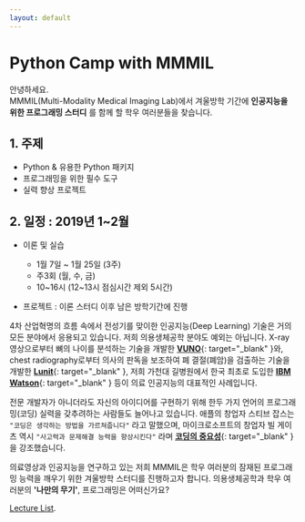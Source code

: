```yaml
---
layout: default
---
```


# Python Camp with MMMIL

안녕하세요.  
MMMIL(Multi-Modality Medical Imaging Lab)에서 겨울방학 기간에 **인공지능을 위한 프로그래밍 스터디** 를 함께 할 학우 여러분들을 찾습니다.

## 1. 주제
   - Python & 유용한 Python 패키지
   - 프로그래밍을 위한 필수 도구
   - 실력 향상 프로젝트

## 2. 일정 : 2019년 1~2월
   - 이론 및 실습
     - 1월 7일 ~ 1월 25일 (3주) 
     - 주3회 (월, 수, 금)
     - 10~16시 (12~13시 점심시간 제외 5시간)
       
   - 프로젝트 : 이론 스터디 이후 남은 방학기간에 진행


4차 산업혁명의 흐름 속에서 전성기를 맞이한 인공지능(Deep Learning) 기술은 거의 모든 분야에서 응용되고 있습니다. 저희 의용생체공학 분야도 예외는 아닙니다. X-ray 영상으로부터 뼈의 나이를 분석하는 기술을 개발한 [**VUNO**](https://www.vuno.co/){: target="_blank" }와, chest radiography로부터 의사의 판독을 보조하여 폐 결절(폐암)을 검출하는 기술을 개발한 [**Lunit**](https://lunit.io/){: target="_blank" }, 저희 가천대 길병원에서 한국 최초로 도입한 [**IBM Watson**](https://www.ibm.com/watson/){: target="_blank" } 등이 의료 인공지능의 대표적인 사례입니다.  

전문 개발자가 아니더라도 자신의 아이디어를 구현하기 위해 한두 가지 언어의 프로그래밍(코딩) 실력을 갖추려하는 사람들도 늘어나고 있습니다. 애플의 창업자 스티브 잡스는  `"코딩은 생각하는 방법을 가르쳐줍니다"` 라고 말했으며, 마이크로소프트의 창업자 빌 게이츠 역시 `"사고력과 문제해결 능력을 향상시킨다"` 라며 [**코딩의 중요성**](https://blog.naver.com/moeblog/221259634838){: target="_blank" }을 강조했습니다.  

의료영상과 인공지능을 연구하고 있는 저희 MMMIL은 학우 여러분의 잠재된 프로그래밍 능력을 깨우기 위한 겨울방학 스터디를 진행하고자 합니다. 의용생체공학과 학우 여러분의 **'나만의 무기'**, 프로그래밍은 어떠신가요?


[Lecture List](/lecturelist.md).